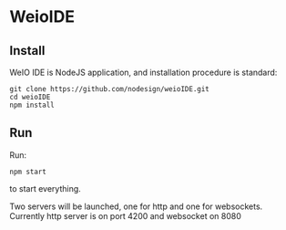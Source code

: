 # WeioIDE 


## Install
WeIO IDE is NodeJS application, and installation procedure is standard:
```
git clone https://github.com/nodesign/weioIDE.git
cd weioIDE
npm install
```

## Run

Run:
```
npm start
```
to start everything.

Two servers will be launched, one for http and one for websockets. Currently http server is on port 4200 and websocket on 8080
